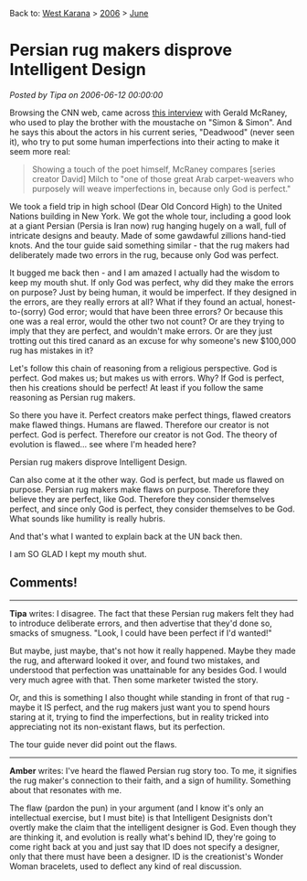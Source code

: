 Back to: [West Karana](/posts/westkarana.md) > [2006](/posts/2006/westkarana.md) > [June](./westkarana.md)
# Persian rug makers disprove Intelligent Design

*Posted by Tipa on 2006-06-12 00:00:00*

Browsing the CNN web, came across [this interview](http://www.cnn.com/2006/SHOWBIZ/TV/06/12/apontv.geraldmcraney.ap/) with Gerald McRaney, who used to play the brother with the moustache on "Simon & Simon". And he says this about the actors in his current series, "Deadwood" (never seen it), who try to put some human imperfections into their acting to make it seem more real:

> Showing a touch of the poet himself, McRaney compares [series creator David] Milch to "one of those great Arab carpet-weavers who purposely will weave imperfections in, because only God is perfect."


We took a field trip in high school (Dear Old Concord High) to the United Nations building in New York. We got the whole tour, including a good look at a giant Persian (Persia is Iran now) rug hanging hugely on a wall, full of intricate designs and beauty. Made of some gawdawful zillions hand-tied knots. And the tour guide said something similar - that the rug makers had deliberately made two errors in the rug, because only God was perfect.

It bugged me back then - and I am amazed I actually had the wisdom to keep my mouth shut. If only God was perfect, why did they make the errors on purpose? Just by being human, it would be imperfect. If they designed in the errors, are they really errors at all? What if they found an actual, honest-to-(sorry) God error; would that have been three errors? Or because this one was a real error, would the other two not count? Or are they trying to imply that they are perfect, and wouldn't make errors. Or are they just trotting out this tired canard as an excuse for why someone's new $100,000 rug has mistakes in it?

Let's follow this chain of reasoning from a religious perspective. God is perfect. God makes us; but makes us with errors. Why? If God is perfect, then his creations should be perfect! At least if you follow the same reasoning as Persian rug makers.

So there you have it. Perfect creators make perfect things, flawed creators make flawed things. Humans are flawed. Therefore our creator is not perfect. God is perfect. Therefore our creator is not God. The theory of evolution is flawed... see where I'm headed here?

Persian rug makers disprove Intelligent Design.

Can also come at it the other way. God is perfect, but made us flawed on purpose. Persian rug makers make flaws on purpose. Therefore they believe they are perfect, like God. Therefore they consider themselves perfect, and since only God is perfect, they consider themselves to be God. What sounds like humility is really hubris.

And that's what I wanted to explain back at the UN back then.

I am SO GLAD I kept my mouth shut.
## Comments!

---

**Tipa** writes: I disagree. The fact that these Persian rug makers felt they had to introduce deliberate errors, and then advertise that they'd done so, smacks of smugness. "Look, I could have been perfect if I'd wanted!"

But maybe, just maybe, that's not how it really happened. Maybe they made the rug, and afterward looked it over, and found two mistakes, and understood that perfection was unattainable for any besides God. I would very much agree with that. Then some marketer twisted the story.

Or, and this is something I also thought while standing in front of that rug - maybe it IS perfect, and the rug makers just want you to spend hours staring at it, trying to find the imperfections, but in reality tricked into appreciating not its non-existant flaws, but its perfection.

The tour guide never did point out the flaws.

---

**Amber** writes: I've heard the flawed Persian rug story too. To me, it signifies the rug maker's connection to their faith, and a sign of humility. Something about that resonates with me.

The flaw (pardon the pun) in your argument (and I know it's only an intellectual exercise, but I must bite) is that Intelligent Designists don't overtly make the claim that the intelligent designer is God. Even though they are thinking it, and evolution is really what's behind ID, they're going to come right back at you and just say that ID does not specify a designer, only that there must have been a designer. ID is the creationist's Wonder Woman bracelets, used to deflect any kind of real discussion.

